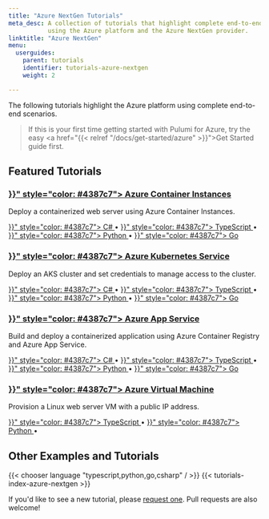 ```yaml
---
title: "Azure NextGen Tutorials"
meta_desc: A collection of tutorials that highlight complete end-to-end scenarios when
           using the Azure platform and the Azure NextGen provider.
linktitle: "Azure NextGen"
menu:
  userguides:
    parent: tutorials
    identifier: tutorials-azure-nextgen
    weight: 2

---
```


The following tutorials highlight the Azure platform using complete end-to-end scenarios.

> If this is your first time getting started with Pulumi for Azure, try the
> easy <a href="{{< relref "/docs/get-started/azure" >}}">Get Started guide</a> first.

## Featured Tutorials

<div class="md:flex flex-row mt-6 mb-6">
    <div class="w-1/2 border-solid border-t-2 border-gray-200">
        <h3 class="no-anchor pt-4">
            <i class="fas fa-boxes pr-2"></i>
            <a href="{{< relref "azure-nextgen-cs-aci" >}}" style="color: #4387c7">
                Azure Container Instances
            </a>
        </h3>
        <p>
            Deploy a containerized web server using Azure Container Instances.
        </p>
        <p>
            <a href="{{< relref "azure-nextgen-cs-aci" >}}" style="color: #4387c7">
                C#
            </a>&bull;
            <a href="{{< relref "azure-nextgen-ts-aci" >}}" style="color: #4387c7">
                TypeScript
            </a>&bull;
            <a href="{{< relref "azure-nextgen-py-aci" >}}" style="color: #4387c7">
                Python
            </a>&bull;
            <a href="{{< relref "azure-nextgen-go-aci" >}}" style="color: #4387c7">
                Go
            </a>
        </p>
    </div>
    <div class="w-1/2 border-solid border-t-2 border-gray-200">
        <h3 class="no-anchor pt-4">
            <i class="fas fa-globe pr-2"></i>
            <a href="{{< relref "azure-nextgen-cs-aks" >}}" style="color: #4387c7">
                Azure Kubernetes Service
            </a>
        </h3>
        <p>
            Deploy an AKS cluster and set credentials to manage access to the cluster.
        </p>
        <p>
            <a href="{{< relref "azure-nextgen-cs-aks" >}}" style="color: #4387c7">
                C#
            </a>&bull;
            <a href="{{< relref "azure-nextgen-ts-aks" >}}" style="color: #4387c7">
                TypeScript
            </a>&bull;
            <a href="{{< relref "azure-nextgen-py-aks" >}}" style="color: #4387c7">
                Python
            </a>&bull;
            <a href="{{< relref "azure-nextgen-go-aks" >}}" style="color: #4387c7">
                Go
            </a>
        </p>
    </div>
</div>

<div class="md:flex flex-row mt-6 mb-6">
    <div class="w-1/2 border-solid ml-4 border-t-2 border-gray-200">
        <h3 class="no-anchor pt-4">
            <i class="fas fa-boxes pr-2"></i>
            <a href="{{< relref "azure-nextgen-cs-appservice-docker" >}}" style="color: #4387c7">
                Azure App Service
            </a>
        </h3>
        <p>
            Build and deploy a containerized application
            using Azure Container Registry and Azure App Service.
        </p>
        <p>
            <a href="{{< relref "azure-nextgen-cs-appservice-docker" >}}" style="color: #4387c7">
                C#
            </a>&bull;
            <a href="{{< relref "azure-nextgen-ts-appservice-docker" >}}" style="color: #4387c7">
                TypeScript
            </a>&bull;
            <a href="{{< relref "azure-nextgen-py-appservice-docker" >}}" style="color: #4387c7">
                Python
            </a>&bull;
            <a href="{{< relref "azure-nextgen-go-appservice-docker" >}}" style="color: #4387c7">
                Go
            </a>
        </p>
    </div>
    <div class="w-1/2 border-solid ml-4 border-t-2 border-gray-200">
        <h3 class="no-anchor pt-4">
            <i class="fas fa-server pr-2"></i>
            <a href="{{< relref "azure-nextgen-ts-webserver" >}}" style="color: #4387c7">
                Azure Virtual Machine
            </a>
        </h3>
        <p>
            Provision a Linux web server VM with a public IP address.
        </p>
        <p>
            <a href="{{< relref "azure-nextgen-ts-webserver" >}}" style="color: #4387c7">
                TypeScript
            </a>&bull;
            <a href="{{< relref "azure-nextgen-py-webserver" >}}" style="color: #4387c7">
                Python
            </a>&bull;
    </div>
</div>

## Other Examples and Tutorials

{{< chooser language "typescript,python,go,csharp" / >}}
{{< tutorials-index-azure-nextgen >}}

If you'd like to see a new tutorial, please [request one](
https://github.com/pulumi/docs/issues/new?title=New%20Azure%20NextGen%20Tutorial%20Request).
Pull requests are also welcome!
